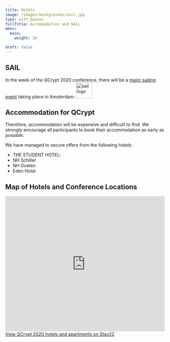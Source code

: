 ```yaml
---
title: Hotels
image: /images/backgrounds/sail.jpg
type: with_banner
fullTitle: Accommodation and SAIL
menu:
  main:
    weight: 20

draft: false
---
```


## SAIL
In the week of the QCrypt 2020 conference, there will be a [major sailing event](https://en.wikipedia.org/wiki/SAIL_Amsterdam) taking place in Amsterdam:
<a href="https://www.sail.nl/" target="_blank">
<img src="/images/logos/sail.png" alt="sail logo" height="50"/>
</a>

## Accommodation for QCrypt
Therefore, accommodation will be expensive and
difficult to find. We strongly encourage all participants to book their accommodation as early as possible.

We have managed to secure offers from the following hotels:

  * THE STUDENT HOTEL:
  * NH Schiller
  * NH Doelen
  * Eden Hotel

## Map of Hotels and Conference Locations
<iframe id="stay22-widget" width="100%" height="428" src="https://www.stay22.com/embed/qcrypt-2020?checkin=08%2F09%2F2020&checkout=08%2F14%2F2020&adults=1&children=0&infants=0&rooms=1&minstarrating=&minguestrating=&min=0&max=1000&showhotels=false&showairbnbs=false&showothers=false&nelat=52.38345819757866&nelng=4.967708587646484&swlat=52.34509293172709&swlng=4.856128692626954&zoom=13" frameborder="0">
</iframe> <div><a href="https://www.stay22.com/events/qcrypt-2020" target="_blank">View QCrypt 2020 hotels and apartments on Stay22</a></div>
